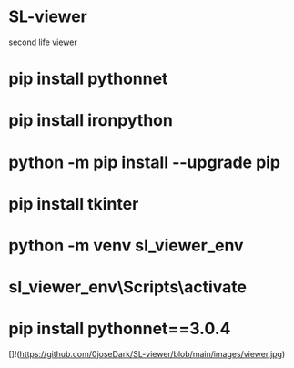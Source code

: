 # SL-viewer
 second life viewer
# pip install pythonnet
# pip install ironpython
# python -m pip install --upgrade pip
# pip install tkinter
# python -m venv sl_viewer_env
# sl_viewer_env\Scripts\activate
# pip install pythonnet==3.0.4
[]!(https://github.com/0joseDark/SL-viewer/blob/main/images/viewer.jpg)

